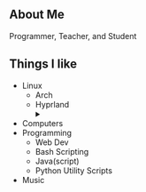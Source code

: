 ## About Me
Programmer, Teacher, and Student
## Things I like
- Linux
  - Arch
  - Hyprland <details><summary> </summary>btw</details>
- Computers
- Programming
  - Web Dev
  - Bash Scripting
  - Java(script)
  - Python Utility Scripts
- Music

